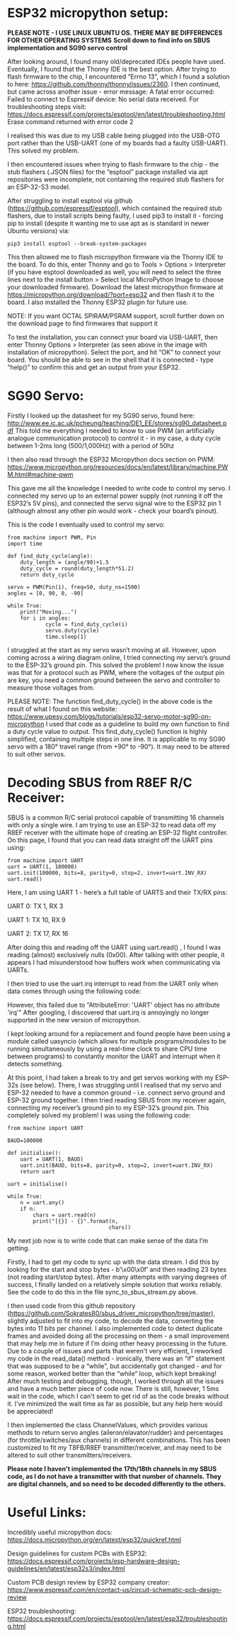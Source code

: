 # ESP32 micropython setup:

**PLEASE NOTE - I USE LINUX UBUNTU OS. THERE MAY BE DIFFERENCES FOR OTHER OPERATING SYSTEMS**
**Scroll down to find info on SBUS implementation and SG90 servo control**

After looking around, I found many old/deprecated IDEs people have used. Eventually, I found that the Thonny IDE is the best option. After trying to flash firmware to the chip, I encountered “Errno 13”, which I found a solution to here: https://github.com/thonny/thonny/issues/2360. I then continued, but came across another issue - error message: A fatal error occurred: Failed to connect to Espressif device: No serial data received. For troubleshooting steps visit: https://docs.espressif.com/projects/esptool/en/latest/troubleshooting.html Erase command returned with error code 2

I realised this was due to my USB cable being plugged into the USB-OTG port rather than the USB-UART (one of my boards had a faulty USB-UART). This solved my problem.

I then encountered issues when trying to flash firmware to the chip - the stub flashers (.JSON files) for the “esptool” package installed via apt repositories were incomplete, not containing the required stub flashers for an ESP-32-S3 model.

After struggling to install esptool via github (https://github.com/espressif/esptool), which contained the required stub flashers, due to install scripts being faulty, I used pip3 to install it - forcing pip to install (despite it wanting me to use apt as is standard in newer Ubuntu versions) via: 
```
pip3 install esptool --break-system-packages
```
This then allowed me to flash micropython firmware via the Thonny IDE to the board. To do this, enter Thonny and go to Tools > Options > Interpreter (if you have esptool downloaded as well, you will need to select the three lines next to the install button > Select local MicroPython Image to choose your downloaded firmware). Download the latest micropython firmware at https://micropython.org/download/?port=esp32 and then flash it to the board. I also installed the Thonny ESP32 plugin for future use.

NOTE: If you want OCTAL SPIRAM/PSRAM support, scroll further down on the download page to find firmwares that support it

To test the installation, you can connect your board via USB-UART, then enter Thonny Options > Interpreter (as seen above in the image with installation of micropython). Select the port, and hit “OK” to connect your board. You should be able to see in the shell that it is connected - type “help()” to confirm this and get an output from your ESP32.

# SG90 Servo:

Firstly I looked up the datasheet for my SG90 servo, found here: http://www.ee.ic.ac.uk/pcheung/teaching/DE1_EE/stores/sg90_datasheet.pdf This told me everything I needed to know to use PWM (an artificially analogue communication protocol) to control it - in my case, a duty cycle between 1-2ms long (500/1,000Hz) with a period of 50hz

I then also read through the ESP32 Micropython docs section on PWM: https://www.micropython.org/resources/docs/en/latest/library/machine.PWM.html#machine-pwm

This gave me all the knowledge I needed to write code to control my servo. I connected my servo up to an external power supply (not running it off the ESP32’s 5V pins), and connected the servo signal wire to the ESP32 pin 1 (although almost any other pin would work - check your board’s pinout).

This is the code I eventually used to control my servo:

```
from machine import PWM, Pin
import time

def find_duty_cycle(angle):
	duty_length = (angle/90)+1.5
	duty_cycle = round(duty_length*51.2)
	return duty_cycle

servo = PWM(Pin(1), freq=50, duty_ns=1500)
angles = [0, 90, 0, -90]

while True:
	print("Moving...")
	for i in angles:
    		cycle = find_duty_cycle(i)
    		servo.duty(cycle)
    		time.sleep(1)
```

I struggled at the start as my servo wasn’t moving at all. However, upon coming across a wiring diagram online, I tried connecting my servo’s ground to the ESP-32’s ground pin. This solved the problem! I now know the issue was that for a protocol such as PWM, where the voltages of the output pin are key, you need a common ground between the servo and controller to measure those voltages from.

PLEASE NOTE: The function find_duty_cycle() in the above code is the result of what I found on this website: https://www.upesy.com/blogs/tutorials/esp32-servo-motor-sg90-on-micropython I used that code as a guideline to build my own function to find a duty cycle value to output. This find_duty_cycle() function is highly simplified, containing multiple steps in one line. It is applicable to my SG90 servo with a 180° travel range (from +90° to -90°). It may need to be altered to suit other servos.

# Decoding SBUS from R8EF R/C Receiver:

SBUS is a common R/C serial protocol capable of transmitting 16 channels with only a single wire. I am trying to use an ESP-32 to read data off my R8EF receiver with the ultimate hope of creating an ESP-32 flight controller. On this page, I found that you can read data straight off the UART pins using: 

```
from machine import UART
uart = UART(1, 100000)
uart.init(100000, bits=8, parity=0, stop=2, invert=uart.INV_RX)
uart.read()
```

Here, I am using UART 1 - here’s a full table of UARTS and their TX/RX pins:



UART 0: TX 1, RX 3

UART 1: TX 10, RX 9

UART 2: TX 17, RX 16

After doing this and reading off the UART using uart.read() , I found I was reading (almost) exclusively nulls (0x00). After talking with other people, it appears I had misunderstood how buffers work when communicating via UARTs.

I then tried to use the uart.irq interrupt to read from the UART only when data comes through using the following code: 

However, this failed due to “AttributeError: 'UART' object has no attribute 'irq'” After googling, I discovered that uart.irq is annoyingly no longer supported in the new version of micropython.

I kept looking around for a replacement and found people have been using a module called uasyncio (which allows for multiple programs/modules to be running simultaneously by using a real-time clock to share CPU time between programs) to constantly monitor the UART and interrupt when it detects something.

At this point, I had taken a break to try and get servos working with my ESP-32s (see below). There, I was struggling until I realised that my servo and ESP-32 needed to have a common ground - i.e. connect servo ground and ESP-32 ground together. I then tried reading SBUS from my receiver again, connecting my receiver’s ground pin to my ESP-32’s ground pin. This completely solved my problem! I was using the following code:

```
from machine import UART

BAUD=100000

def initialise():
	uart = UART(1, BAUD)
	uart.init(BAUD, bits=8, parity=0, stop=2, invert=uart.INV_RX)
	return uart

uart = initialise()

while True:
	n = uart.any()
	if n:
    	chars = uart.read(n)
    	print("[{}] - {}".format(n,
                             	chars))
```

My next job now is to write code that can make sense of the data I’m getting.

Firstly, I had to get my code to sync up with the data stream. I did this by looking for the start and stop bytes - b’\x00\x0f’ and then reading 23 bytes (not reading start/stop bytes). After many attempts with varying degrees of success, I finally landed on a relatively simple solution that works reliably. See the code to do this in the file sync_to_sbus_stream.py above.

I then used code from this github repository (https://github.com/Sokrates80/sbus_driver_micropython/tree/master), slightly adjusted to fit into my code, to decode the data, converting the bytes into 11 bits per channel. I also implemented code to detect duplicate frames and avoided doing all the processing on them - a small improvement that may help me in future if I’m doing other heavy processing in the future. Due to a couple of issues and parts that weren't very efficient, I reworked my code in the read_data() method - ironically, there was an “if” statement that was supposed to be a “while”, but accidentally got changed - and for some reason, worked better than the “while” loop, which kept breaking! After much testing and debugging, though, I worked through all the issues and have a much better piece of code now. There is still, however, 1 5ms wait in the code, which I can't seem to get rid of as the code breaks without it. I've minimized the wait time as far as possible, but any help here would be appreciated!

I then implemented the class ChannelValues, which provides various methods to return servo angles (aileron/elavator/rudder) and percentages (for throttle/switches/aux channels) in different combinations. This has been customized to fit my T8FB/R8EF transmitter/receiver, and may need to be altered to suit other transmitters/receivers.

**Please note I haven't implemented the 17th/18th channels in my SBUS code, as I do not have a transmitter with that number of channels. They are digital channels, and so need to be decoded differently to the others.**


# Useful Links:

Incredibly useful micropython docs: https://docs.micropython.org/en/latest/esp32/quickref.html

Design guidelines for custom PCBs with ESP32: https://docs.espressif.com/projects/esp-hardware-design-guidelines/en/latest/esp32s3/index.html

Custom PCB design review by ESP32 company creator: https://www.espressif.com/en/contact-us/circuit-schematic-pcb-design-review

ESP32 troubleshooting: https://docs.espressif.com/projects/esptool/en/latest/esp32/troubleshooting.html
